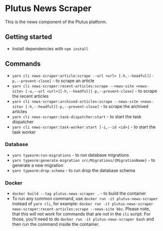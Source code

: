 # Plutus News Scraper

This is the news component of the Plutus platform.

## Getting started

- Install dependencies with `npm install`

## Commands

- `yarn cli news-scraper:article:scrape --url <url> [-h,--headful][-p,--prevent-close]` - to scrape an article
- `yarn cli news-scraper:recent-articles:scrape --news-site <news-site> [-u,--url <url>][-h,--headful][-p,--prevent-close]` - to scrape the recent articles
- `yarn cli news-scraper:archived-articles:scrape --news-site <news-site> [-h,--headful][-p,--prevent-close]` - to scrape the archived articles
- `yarn cli news-scraper:task-dispatcher:start` - to start the task dispatcher
- `yarn cli news-scraper:task-worker:start [-i,--id <id>]` - to start the task worker

### Database

- `yarn typeorm:run-migrations` - to run database migrations
- `yarn typeorm:generate-migration src/Migrations/{MigrationName}` - to generate a new migration
- `yarn typeorm:drop-schema` - to run drop the database schema

### Docker

- `docker build --tag plutus-news-scraper .` - to build the container
- To run any common command, use `docker run -it plutus-news-scraper` instead of `yarn cli`, for example: `docker run -it plutus-news-scraper news-scraper:recent-articles:scrape --news-site bbc`. Please note, that this will not work for commands that are not in the `cli` script. For those, you'll need to do `docker run -it plutus-news-scraper bash` and then run the command inside the container.
